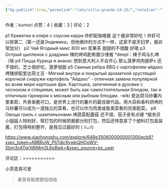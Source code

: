 ```yaml
---
{"dg-publish":true,"permalink":"/xhs/villa-grande-24-25/","noteIcon":"","updated":"2025-03-17T22:12:36.222+08:00"}
---
```


作者：kumori
点赞：4   |   收藏：3   |   评论：2

p1 Креветки в кляре с соусом карри 炸虾配咖喱酱 这个酱非常好吃！炸虾可以排第二（第一还是Эндемика，但他俩炸的方式不一样，这家不是天妇罗，酱非常加分）
p2 Чай Ягодный микс 800 мл 浆果茶 甜甜的不很酸 好喝
p3 Острый цыпленок с дзадзики 辣的烤鸡配希腊沙律酱 *deepl：辣子鸡与扎啤（啥
p4 Пицца Курица и ананас 想到意大利人不会开心 那么菠萝鸡肉披萨x 还不错的，芝士很好吃，菠萝很甜
p5 Свиные ребра BBQ с картофелем айдахо 烤猪排配爱达荷土豆
· Мягкий внутри и покрытый ароматной хрустящей корочкой снаружи картофель "Айдахо" - отличная замена популярной во всем мире картошке фри. Картошка, запеченная в духовке с чесноком и специями, может быть как самостоятельным блюдом, так и отличным гарниром к мясным или рыбным блюдам. -wiki
爱达荷马铃薯内里柔软，外表香脆可口，是世界上流行的薯片的最佳替代品。用大蒜和香料烘烤的马铃薯可以成为一道独立的菜肴，也可以作为肉类或鱼类菜肴的完美配菜。
p6 Овощи гриль с шампиньонами 烤蔬菜配蘑菇 还不错，茄子皮有点硬
*服务员小姐姐人特别好，帮打包的时候把酱都分别打包，然后还特意拿了个塑料打包盒装酱，打包得特别整齐，是我见过最好的 ( ꈍᴗꈍ)

https://www.xiaohongshu.com/explore/648e3506000000001300ecb8?xsec_token=ABBRuW_PhTdjc9vwbQHOoWV-Xbm3cATqrX8tMm3L6oBwk=&xsec_source=pc_user

评论区：===========

小茶壶真可爱

> 甚至有點想買哈哈哈
